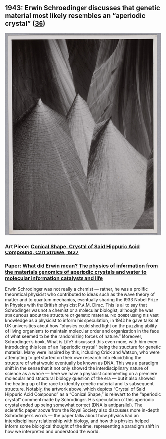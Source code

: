 ## 1943: Erwin Schroedinger discusses that genetic material most likely resembles an “aperiodic crystal” ([36](https://www.nature.com/articles/d41586-018-06166-x))

![pic](/images/1943.jpg)

### Art Piece: [Conical Shape. Crystal of Said Hippuric Acid Compound, Carl Struwe, 1927](https://harvardartmuseums.org/collections/object/355621?position=30)

### Paper: [What did Erwin mean? The physics of information from the materials genomics of aperiodic crystals and water to molecular information catalysts and life](https://royalsocietypublishing.org/doi/10.1098/rsta.2015.0067)

Erwin Schrodinger was not really a chemist — rather, he was a prolific theoretical physicist who contributed to ideas such as the wave theory of matter and to quantum mechanics, eventually sharing the 1933 Nobel Prize in Physics with the British physicist P.A.M. Dirac. This is all to say that Schrodinger was not a chemist or a molecular biologist, although he was still curious about the structure of genetic material. No doubt using his vast knowledge as a physicist to inform his speculation, in 1943 he gave talks at UK universities about how “physics could shed light on the puzzling ability of living organisms to maintain molecular order and organization in the face of what seemed to be the randomizing forces of nature.” Moreover, Schrodinger’s book, What is Life? discussed this even more, with him even introducing this idea of an “aperiodic crystal” being the structure for genetic material. Many were inspired by this, including Crick and Watson, who were attempting to get started on their own research into elucidating the structure of what would eventually be known as DNA. This was a paradigm shift in the sense that it not only showed the interdisciplinary nature of science as a whole — here we have a physicist commenting on a premiere molecular and structural biology question of the era — but it also showed the heating up of the race to identify genetic material and its subsequent structure. Notably, the artwork above, which depicts “Crystal of Said Hippuric Acid Compound” as a “Conical Shape,” is relevant to the “aperiodic crystal” comment made by Schrodinger. His speculation of this aperiodic crystal ended up being somewhat correct (DNA is antiparallel). The scientific paper above from the Royal Society also discusses more in-depth Schrodinger’s words — the paper talks about how physics had an interdisciplinary relationship with biology, and how this physics helped inform some biological thought of the time, representing a paradigm shift in how we interpreted and understood the world. 
